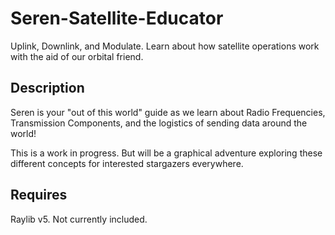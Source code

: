 # Seren-Satellite-Educator
Uplink, Downlink, and Modulate. Learn about how satellite operations work with the aid of our orbital friend. 

## Description
Seren is your "out of this world" guide as we learn about Radio Frequencies, Transmission Components, and the logistics of sending data around the world!

This is a work in progress. But will be a graphical adventure exploring these different concepts for interested stargazers everywhere. 

## Requires
Raylib v5. Not currently included.
